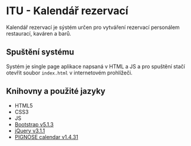 # ITU - Kalendář rezervací

Kalendář rezervací je sýstém určen pro vytváření rezervací personálem restaurací, kaváren a barů.

## Spuštění systému

Systém je single page aplikace napsaná v HTML a JS a pro spuštění stačí otevřít soubor `index.html` v internetovém prohlížeči.

## Knihovny a použité jazyky

- HTML5
- CSS3
- JS
- [Bootstrap v5.1.3](https://getbootstrap.com/)
- [jQuery v3.1.1](https://jquery.com/)
- [PIGNOSE calendar v1.4.31](https://github.com/KennethanCeyer/pg-calendar)
